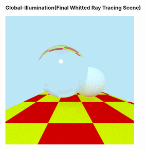 ### Global-Illumination(Final Whitted Ray Tracing Scene)

![Whitted Ray Tracing](https://github.com/diveshbadod97/Global-Illumination/blob/master/Final%20Whitted%20Ray%20Tracing%20Scene.png)
